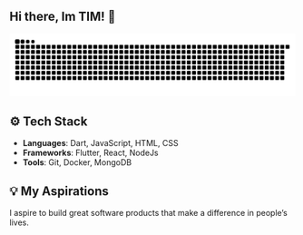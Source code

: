 ## Hi there, Im TIM! 👋

<p align = "center">
	<img src = "https://github.com/7oSkaaa/7oSkaaa/blob/output/github-contribution-grid-snake.svg?" alt = "Snake Game"/>
</p>

## ⚙️ Tech Stack

- **Languages**: Dart, JavaScript, HTML, CSS
- **Frameworks**: Flutter, React, NodeJs
- **Tools**: Git, Docker, MongoDB

## 💡 My Aspirations

I aspire to build great software products that make a difference in people’s lives.

<!--
**tim-anzigale/tim-anzigale** is a ✨ _special_ ✨ repository because its `README.md` (this file) appears on your GitHub profile.

Here are some ideas to get you started:

- 🔭 I’m currently working on ...
- 🌱 I’m currently learning ...
- 👯 I’m looking to collaborate on ...
- 🤔 I’m looking for help with ...
- 💬 Ask me about ...
- 📫 How to reach me: ...
- 😄 Pronouns: ...
- ⚡ Fun fact: ...
-->
